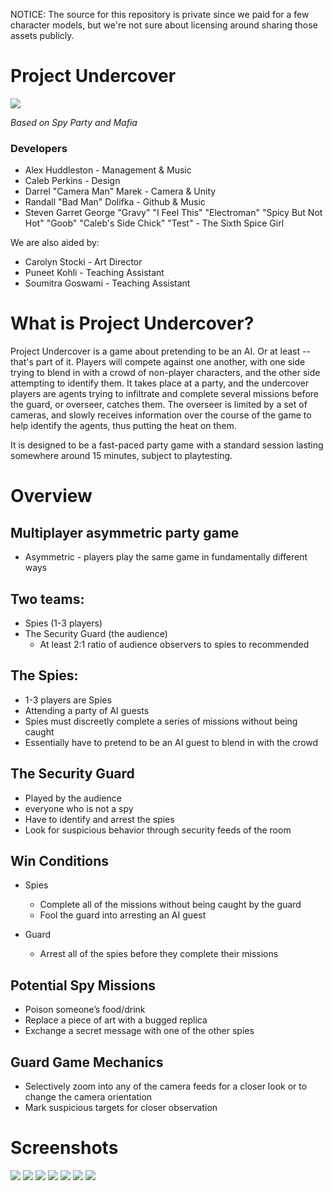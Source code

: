 NOTICE: The source for this repository is private since we paid for a few character models, but we're not sure about licensing around sharing those assets publicly.

# Project Undercover

![](images/title-screen.png)

_Based on Spy Party and Mafia_

### Developers

* Alex Huddleston - Management & Music
* Caleb Perkins - Design
* Darrel "Camera Man" Marek - Camera & Unity
* Randall "Bad Man" Dolifka - Github & Music
* Steven Garret George "Gravy" "I Feel This" "Electroman" "Spicy But Not Hot" "Goob" "Caleb's Side Chick" "Test" - The Sixth Spice Girl

We are also aided by:

* Carolyn Stocki - Art Director
* Puneet Kohli - Teaching Assistant
* Soumitra Goswami - Teaching Assistant


# What is Project Undercover?
Project Undercover is a game about pretending to be an AI. Or at least -- that's part of it. Players will compete against one another, with one side trying to blend in with a crowd of non-player characters, and the other side attempting to identify them. It takes place at a party, and the undercover players are agents trying to infiltrate and complete several missions before the guard, or overseer, catches them. The overseer is limited by a set of cameras, and slowly receives information over the course of the game to help identify the agents, thus putting the heat on them.

It is designed to be a fast-paced party game with a standard session lasting somewhere around 15 minutes, subject to playtesting.

# Overview

## Multiplayer asymmetric party game
* Asymmetric - players play the same game in fundamentally different ways

## Two teams:
* Spies (1-3 players)
* The Security Guard (the audience)
    * At least 2:1 ratio of audience observers to spies to recommended

## The Spies:
* 1-3 players are Spies
* Attending a party of AI guests
* Spies must discreetly complete a series of missions without being caught
* Essentially have to pretend to be an AI guest to blend in with the crowd

## The Security Guard
* Played by the audience
* everyone who is not a spy
* Have to identify and arrest the spies
* Look for suspicious behavior through security feeds of the room

## Win Conditions
* Spies
    * Complete all of the missions without being caught by the guard
    * Fool the guard into arresting an AI guest

* Guard
    * Arrest all of the spies before they complete their missions

## Potential Spy Missions
* Poison someone’s food/drink
* Replace a piece of art with a bugged replica
* Exchange a secret message with one of the other spies

## Guard Game Mechanics
* Selectively zoom into any of the camera feeds for a closer look or to change the camera orientation
* Mark suspicious targets for closer observation

# Screenshots

![](images/layout.png)
![](images/stairs.png)
![](images/guards.png)
![](images/guard-camera.JPG)
![](images/greeting.png)
![](images/bookcase.png)
![](images/controls.jpg)
